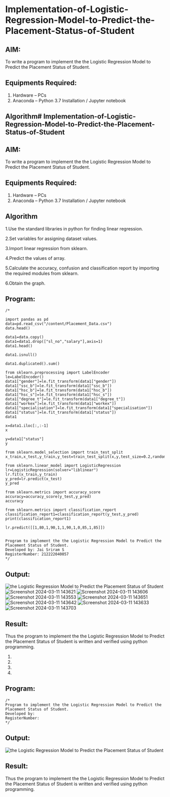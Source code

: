 # Implementation-of-Logistic-Regression-Model-to-Predict-the-Placement-Status-of-Student

## AIM:
To write a program to implement the the Logistic Regression Model to Predict the Placement Status of Student.

## Equipments Required:
1. Hardware – PCs
2. Anaconda – Python 3.7 Installation / Jupyter notebook

## Algorithm# Implementation-of-Logistic-Regression-Model-to-Predict-the-Placement-Status-of-Student

## AIM:
To write a program to implement the the Logistic Regression Model to Predict the Placement Status of Student.

## Equipments Required:
1. Hardware – PCs
2. Anaconda – Python 3.7 Installation / Jupyter notebook

## Algorithm

1.Use the standard libraries in python for finding linear regression.

2.Set variables for assigning dataset values.

3.Import linear regression from sklearn.

4.Predict the values of array.

5.Calculate the accuracy, confusion and classification report by importing the required modules from sklearn.

6.Obtain the graph.

## Program:
```
/*

import pandas as pd
data=pd.read_csv("/content/Placement_Data.csv")
data.head()

data1=data.copy()
data1=data1.drop(["sl_no","salary"],axis=1)
data1.head()

data1.isnull()

data1.duplicated().sum()

from sklearn.preprocessing import LabelEncoder
le=LabelEncoder()
data1["gender"]=le.fit_transform(data1["gender"])
data1["ssc_b"]=le.fit_transform(data1["ssc_b"])
data1["hsc_b"]=le.fit_transform(data1["hsc_b"])
data1["hsc_s"]=le.fit_transform(data1["hsc_s"])
data1["degree_t"]=le.fit_transform(data1["degree_t"])
data1["workex"]=le.fit_transform(data1["workex"])
data1["specialisation"]=le.fit_transform(data1["specialisation"])
data1["status"]=le.fit_transform(data1["status"])
data1

x=data1.iloc[:,:-1]
x

y=data1["status"]
y

from sklearn.model_selection import train_test_split
x_train,x_test,y_train,y_test=train_test_split(x,y,test_size=0.2,random_state=0)

from sklearn.linear_model import LogisticRegression
lr=LogisticRegression(solver="liblinear")
lr.fit(x_train,y_train)
y_pred=lr.predict(x_test)
y_pred

from sklearn.metrics import accuracy_score
accuracy=accuracy_score(y_test,y_pred)
accuracy

from sklearn.metrics import classification_report
classification_report1=classification_report(y_test,y_pred)
print(classification_report1)

lr.predict([[1,80,1,90,1,1,90,1,0,85,1,85]])


Program to implement the the Logistic Regression Model to Predict the Placement Status of Student.
Developed by: Jai Sriram S
RegisterNumber: 212222040057
*/
```

## Output:
![the Logistic Regression Model to Predict the Placement Status of Student](sam.png)
![Screenshot 2024-03-11 143621](https://github.com/yuvarajmonarch/Implementation-of-Logistic-Regression-Model-to-Predict-the-Placement-Status-of-Student/assets/122221735/bb59de65-257f-4500-94c3-a595e2fd47ca)
![Screenshot 2024-03-11 143606](https://github.com/yuvarajmonarch/Implementation-of-Logistic-Regression-Model-to-Predict-the-Placement-Status-of-Student/assets/122221735/983a2a6b-c135-47f9-aaad-266957f90d64)
![Screenshot 2024-03-11 143553](https://github.com/yuvarajmonarch/Implementation-of-Logistic-Regression-Model-to-Predict-the-Placement-Status-of-Student/assets/122221735/543cbbc7-1dad-436b-85ad-25b5d3bd00c4)
![Screenshot 2024-03-11 143651](https://github.com/yuvarajmonarch/Implementation-of-Logistic-Regression-Model-to-Predict-the-Placement-Status-of-Student/assets/122221735/23245502-1c48-4314-8fc5-c8dd4a88712a)
![Screenshot 2024-03-11 143642](https://github.com/yuvarajmonarch/Implementation-of-Logistic-Regression-Model-to-Predict-the-Placement-Status-of-Student/assets/122221735/0c0c96d0-3763-48fb-b388-e2650ebd901f)
![Screenshot 2024-03-11 143633](https://github.com/yuvarajmonarch/Implementation-of-Logistic-Regression-Model-to-Predict-the-Placement-Status-of-Student/assets/122221735/dcf18bb2-74e4-4d4d-8bc2-15c14c046a30)
![Screenshot 2024-03-11 143703](https://github.com/yuvarajmonarch/Implementation-of-Logistic-Regression-Model-to-Predict-the-Placement-Status-of-Student/assets/122221735/0e8c886f-5294-43cd-a5ce-5ea1658a1ce2)




## Result:
Thus the program to implement the the Logistic Regression Model to Predict the Placement Status of Student is written and verified using python programming.

1. 
2. 
3. 
4. 

## Program:
```
/*
Program to implement the the Logistic Regression Model to Predict the Placement Status of Student.
Developed by: 
RegisterNumber:  
*/
```

## Output:
![the Logistic Regression Model to Predict the Placement Status of Student](sam.png)


## Result:
Thus the program to implement the the Logistic Regression Model to Predict the Placement Status of Student is written and verified using python programming.
